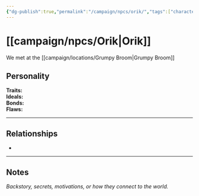 ```yaml
---
{"dg-publish":true,"permalink":"/campaign/npcs/orik/","tags":["character","npc"],"noteIcon":"","created":"2025-10-26T19:33:12.643-07:00","updated":"2025-10-27T13:38:47.344-07:00"}
---
```


# [[campaign/npcs/Orik\|Orik]]
We met at the [[campaign/locations/Grumpy Broom\|Grumpy Broom]]
## Personality
**Traits:**  
**Ideals:**  
**Bonds:**  
**Flaws:**  

---

## Relationships
- 

---

## Notes
*Backstory, secrets, motivations, or how they connect to the world.*